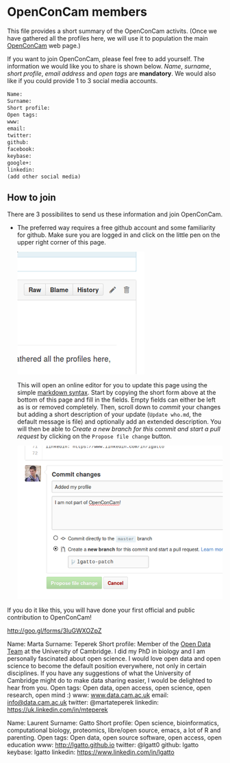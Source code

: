# OpenConCam members

This file provides a short summary of the OpenConCam activits. (Once
we have gathered all the profiles here, we will use it to population
the main [OpenConCam](http://www.OpenConCam.org) web page.)

If you want to join OpenConCam, please feel free to add yourself. The
information we would like you to share is shown below. *Name*,
*surname*, *short profile*, *email address* and *open tags* are
**mandatory**. We would also like if you could provide 1 to 3 social
media accounts.

```
Name:  
Surname:  
Short profile:  
Open tags:  
www:  
email:  
twitter:  
github:  
facebook:  
keybase:  
google+:  
linkedin:  
(add other social media)
```

## How to join

There are 3 possibilites to send us these information and join OpenConCam.

* The preferred way requires a free github account and some
  familiarity for github. Make sure you are logged in and click on the
  little pen on the upper right corner of this page.

  ![edit page](./figures/edit.png)

  This will open an online editor for you to update this page using
  the simple
  [markdown syntax](https://guides.github.com/features/mastering-markdown/). Start
  by copying the short form above at the bottom of this page and fill
  in the fields. Empty fields can either be left as is or removed
  completely. Then, scroll down to *commit* your changes but adding a
  short description of your update (`Update who.md`, the default
  message is file) and optionally add an extended description. You
  will then be able to *Create a new branch for this commit and start
  a pull request* by clicking on the `Propose file change` button.

  ![send PR](./figures/send-pr.png)

If you do it like this, you will have done your first official and public contribution to OpenConCam!


http://goo.gl/forms/3IuGWXOZpZ





Name: Marta
Surname: Teperek
Short profile: Member of the [Open Data
      Team](http://www.data.cam.ac.uk/open-data-team) at the
      University of Cambridge. I did my PhD in biology and I am
      personally fascinated about open science. I would love open data and open science to become
      the default position everywhere, not only in certain
      disciplines.
      If you have any suggestions of what the University of Cambridge
      might do to make data sharing easier, I would be delighted to
      hear from you.
Open tags: Open data, open access, open science, open research, open mind :)
www: www.data.cam.ac.uk
email: info@data.cam.ac.uk
twitter: @martateperek
linkedin: https://uk.linkedin.com/in/mteperek

Name: Laurent
Surname: Gatto
Short profile: Open science, bioinformatics, computational biology,
               proteomics, libre/open source, emacs, a lot of R and
               parenting.
Open tags: Open data, open source software, open access, open education
www: http://lgatto.github.io
twitter: @lgatt0
github: lgatto
keybase: lgatto
linkedin: https://www.linkedin.com/in/lgatto
